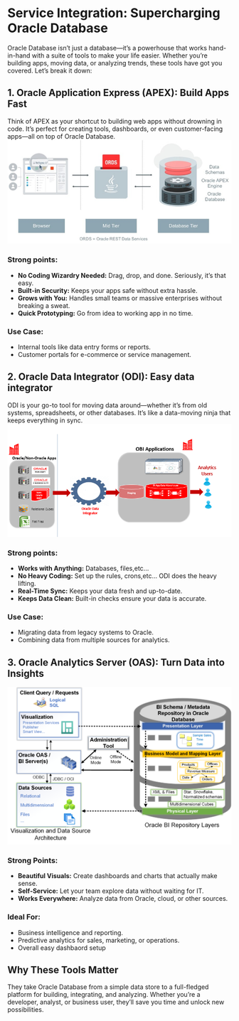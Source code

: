 # Service Integration: Supercharging Oracle Database

Oracle Database isn’t just a database—it’s a powerhouse that works hand-in-hand with a suite of tools to make your life easier. Whether you’re building apps, moving data, or analyzing trends, these tools have got you covered. Let’s break it down:

## **1. Oracle Application Express (APEX): Build Apps Fast**

Think of APEX as your shortcut to building web apps without drowning in code. It’s perfect for creating tools, dashboards, or even customer-facing apps—all on top of Oracle Database.
![ Apex Integration ](media/Apex.jpg)

### **Strong points:**

- **No Coding Wizardry Needed:** Drag, drop, and done. Seriously, it’s that easy.
- **Built-in Security:** Keeps your apps safe without extra hassle.
- **Grows with You:** Handles small teams or massive enterprises without breaking a sweat.
- **Quick Prototyping:** Go from idea to working app in no time.

### **Use Case:**

- Internal tools like data entry forms or reports.
- Customer portals for e-commerce or service management.

## **2. Oracle Data Integrator (ODI): Easy data integrator**

ODI is your go-to tool for moving data around—whether it’s from old systems, spreadsheets, or other databases. It’s like a data-moving ninja that keeps everything in sync.
![ ODI Integration ](media/odi.png)

### **Strong points:**

- **Works with Anything:** Databases, files,etc...
- **No Heavy Coding:** Set up the rules, crons,etc... ODI does the heavy lifting.
- **Real-Time Sync:** Keeps your data fresh and up-to-date.
- **Keeps Data Clean:** Built-in checks ensure your data is accurate.

### **Use Case:**

- Migrating data from legacy systems to Oracle.
- Combining data from multiple sources for analytics.

## **3. Oracle Analytics Server (OAS): Turn Data into Insights**

![ OAS Integration ](media/oas.png)

### **Strong Points:**

- **Beautiful Visuals:** Create dashboards and charts that actually make sense.
- **Self-Service:** Let your team explore data without waiting for IT.
- **Works Everywhere:** Analyze data from Oracle, cloud, or other sources.

### **Ideal For:**

- Business intelligence and reporting.
- Predictive analytics for sales, marketing, or operations.
- Overall easy dashbaord setup

## **Why These Tools Matter**

They take Oracle Database from a simple data store to a full-fledged platform for building, integrating, and analyzing. Whether you’re a developer, analyst, or business user, they’ll save you time and unlock new possibilities.
